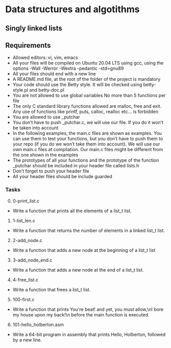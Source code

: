 # Data structures and algotithms
## Singly linked lists


## Requirements
- Allowed editors: vi, vim, emacs
- All your files will be compiled on Ubuntu 20.04 LTS using gcc, using the options -Wall -Werror -Wextra -pedantic -std=gnu89
- All your files should end with a new line
- A README.md file, at the root of the folder of the project is mandatory
- Your code should use the Betty style. It will be checked using betty-style.pl and betty-doc.pl
- You are not allowed to use global variables
No more than 5 functions per file
- The only C standard library functions allowed are malloc, free and exit. Any use of functions like printf, puts, calloc, realloc etc… is forbidden
- You are allowed to use _putchar
- You don’t have to push _putchar.c, we will use our file. If you do it won’t be taken into account
- In the following examples, the main.c files are shown as examples. You can use them to test your functions, but you don’t have to push them to your repo (if you do we won’t take them into account). We will use our own main.c files at compilation. Our main.c files might be different from the one shown in the examples
- The prototypes of all your functions and the prototype of the function _putchar should be included in your header file called lists.h
- Don’t forget to push your header file
- All your header files should be include guarded

### Tasks
0.  0-print_list.c
- Write a function that prints all the elements of a list_t list.

1.  1-list_len.c
- Write a function that returns the number of elements in a linked list_t list.

2. 2-add_node.c
- Write a function that adds a new node at the beginning of a list_t list

3. 3-add_node_end.c
- Write a function that adds a new node at the end of a list_t list.

4. 4-free_list.c
- Write a function that frees a list_t list.
 
5. 100-first.c
- Write a function that prints You're beat! and yet, you must allow,\nI bore my house upon my back!\n before the main function is executed.

6. 101-hello_holberton.asm
- Write a 64-bit program in assembly that prints Hello, Holberton, followed by a new line.

